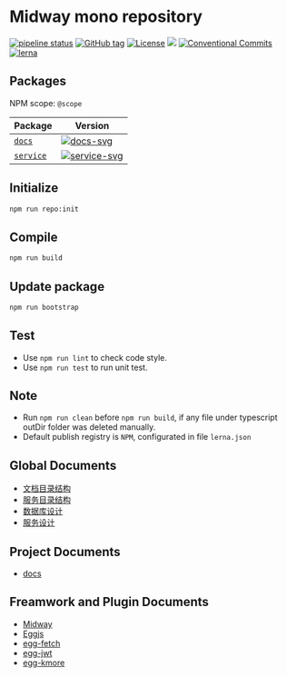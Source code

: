 # Midway mono repository


[![pipeline status](https://gitlab.foo.com/your-group/apps/badges/master/pipeline.svg)](https://gitlab.foo.com/your-group/apps/commits/master)
[![GitHub tag](https://img.shields.io/github/tag/waitingsong/midway-mono-base.svg)]()
[![License](https://img.shields.io/badge/license-MIT-blue.svg)](https://opensource.org/licenses/MIT)
[![](https://img.shields.io/badge/lang-TypeScript-blue.svg)]()
[![Conventional Commits](https://img.shields.io/badge/Conventional%20Commits-1.0.0-yellow.svg)](https://conventionalcommits.org)
[![lerna](https://img.shields.io/badge/maintained%20with-lerna-cc00ff.svg)](https://lernajs.io/)


## Packages

NPM scope: `@scope`

| Package     | Version                      |
| ----------- | ---------------------------- |
| [`docs`]    | [![docs-svg]][docs-ch]       |
| [`service`] | [![service-svg]][service-ch] |


## Initialize

```sh
npm run repo:init
```


## Compile

```sh
npm run build
```


## Update package

```sh
npm run bootstrap
```


## Test

- Use `npm run lint` to check code style.
- Use `npm run test` to run unit test.


## Note

- Run `npm run clean` before `npm run build`, if any file under typescript outDir folder was deleted manually.
- Default publish registry is `NPM`, configurated in file `lerna.json`


## Global Documents

- [文档目录结构](packages/demo-docs/rule/docs-map.rule.md)
- [服务目录结构](packages/demo-docs/rule/service-map.rule.md)
- [数据库设计](packages/demo-docs/rule/db.rule.md)
- [服务设计](packages/demo-docs/rule/design.rule.md)


## Project Documents

- [docs](packages/docs/)


## Freamwork and Plugin Documents

- [Midway]
- [Eggjs]
- [egg-fetch]
- [egg-jwt]
- [egg-kmore]


[Midway]: https://midwayjs.org/midway
[Eggjs]: https://eggjs.org
[egg-fetch]: https://github.com/waitingsong/egg-fetch
[egg-jwt]: https://github.com/waitingsong/egg-jwt
[egg-kmore]: https://github.com/waitingsong/egg-kmore


[`docs`]: https://github.com/waitingsong/midway-mono-base/tree/master/packages/demo-docs
[docs-svg]: https://img.shields.io/npm/v/kmore-types.svg?cacheSeconds=86400
[docs-ch]: https://github.com/waitingsong/midway-mono-base/tree/master/packages/demo-docs/CHANGELOG.md

[`service`]: https://github.com/waitingsong/midway-mono-base/tree/master/packages/demo-service
[service-svg]: https://img.shields.io/npm/v/kmore.svg?cacheSeconds=86400
[service-ch]: https://github.com/waitingsong/midway-mono-base/tree/master/packages/demo-service/CHANGELOG.md

